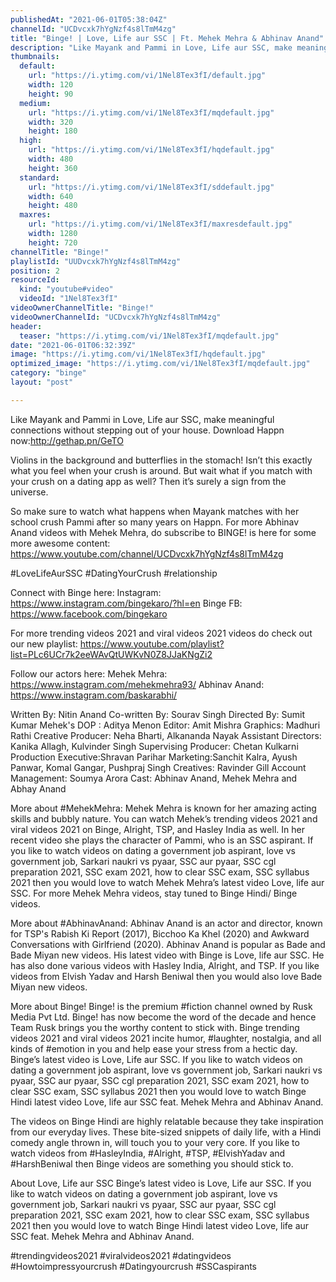 ```yaml
---
publishedAt: "2021-06-01T05:38:04Z"
channelId: "UCDvcxk7hYgNzf4s8lTmM4zg"
title: "Binge! | Love, Life aur SSC | Ft. Mehek Mehra & Abhinav Anand"
description: "Like Mayank and Pammi in Love, Life aur SSC, make meaningful connections without stepping out of your house. Download Happn now:http://gethap.pn/GeTO\n\nViolins in the background and butterflies in the stomach! Isn’t this exactly what you feel when your crush is around. But wait what if you match with your crush on a dating app as well? Then it’s surely a sign from the universe. \n\nSo make sure to watch what happens when Mayank matches with her school crush Pammi after so many years on Happn. For more Abhinav Anand videos with Mehek Mehra, do subscribe to BINGE! is here for some more awesome content: https://www.youtube.com/channel/UCDvcxk7hYgNzf4s8lTmM4zg\n\n#LoveLifeAurSSC #DatingYourCrush #relationship\n\nConnect with Binge here:\nInstagram: https://www.instagram.com/bingekaro/?hl=en\nBinge FB: https://www.facebook.com/bingekaro\n\nFor more trending videos 2021 and viral videos 2021 videos do check out our new playlist: https://www.youtube.com/playlist?list=PLc6UCr7k2eeWAvQtUWKvN0Z8JJaKNgZi2\n\nFollow our actors here:\nMehek Mehra: https://www.instagram.com/mehekmehra93/\nAbhinav Anand: https://www.instagram.com/baskarabhi/\n\nWritten By: Nitin Anand\nCo-written By: Sourav Singh\nDirected By: Sumit Kumar\nMehek's DOP : Aditya Menon\nEditor: Amit Mishra\nGraphics: Madhuri Rathi\nCreative Producer: Neha Bharti, Alkananda Nayak\nAssistant Directors: Kanika Allagh, Kulvinder Singh\nSupervising Producer: Chetan Kulkarni\nProduction Executive:Shravan Parihar\nMarketing:Sanchit Kalra, Ayush Panwar, Komal Gangar, Pushpraj Singh\nCreatives: Ravinder Gill\nAccount Management: Soumya Arora\nCast: Abhinav Anand, Mehek Mehra and Abhay Anand\n\nMore about #MehekMehra: \nMehek Mehra is known for her amazing acting skills and bubbly nature.  You can watch Mehek’s trending videos 2021 and viral videos 2021 on Binge, Alright, TSP, and Hasley India as well. In her recent video she plays the character of Pammi, who is an SSC aspirant. \nIf you like to watch videos on dating a government job aspirant, love vs government job, Sarkari naukri vs pyaar, SSC aur pyaar, SSC cgl preparation 2021, SSC exam 2021, how to clear SSC exam, SSC syllabus 2021 then you would love to watch Mehek Mehra’s latest video Love, life aur SSC. For more Mehek Mehra videos, stay tuned to Binge Hindi/ Binge videos.\n\nMore about #AbhinavAnand:\nAbhinav Anand is an actor and director, known for TSP's Rabish Ki Report (2017), Bicchoo Ka Khel (2020) and Awkward Conversations with Girlfriend (2020). Abhinav Anand is popular as Bade and Bade Miyan new videos. His latest video with Binge is Love, life aur SSC. He has also done various videos with Hasley India, Alright, and TSP. If you like videos from Elvish Yadav and Harsh Beniwal then you would also love Bade Miyan new videos.\n\nMore about Binge!\nBinge! is the premium #fiction channel owned by Rusk Media Pvt Ltd. Binge! has now become the word of the decade and hence Team Rusk brings you the worthy content to stick with. Binge trending videos 2021 and viral videos 2021 incite humor, #laughter, nostalgia, and all kinds of #emotion in you and help ease your stress from a hectic day. Binge’s latest video is Love, Life aur SSC. If you like to watch videos on dating a government job aspirant, love vs government job, Sarkari naukri vs pyaar, SSC aur pyaar, SSC cgl preparation 2021, SSC exam 2021, how to clear SSC exam, SSC syllabus 2021 then you would love to watch Binge Hindi latest video Love, life aur SSC feat. Mehek Mehra and Abhinav Anand.\n\nThe videos on Binge Hindi are highly relatable because they take inspiration from our everyday lives. These bite-sized snippets of daily life, with a Hindi comedy angle thrown in, will touch you to your very core. If you like to watch videos from #HasleyIndia, #Alright, #TSP, #ElvishYadav and #HarshBeniwal then Binge videos are something you should stick to. \n\nAbout Love, Life aur SSC\nBinge’s latest video is Love, Life aur SSC. If you like to watch videos on dating a government job aspirant, love vs government job, Sarkari naukri vs pyaar, SSC aur pyaar, SSC cgl preparation 2021, SSC exam 2021, how to clear SSC exam, SSC syllabus 2021 then you would love to watch Binge Hindi latest video Love, life aur SSC feat. Mehek Mehra and Abhinav Anand. \n\n#trendingvideos2021 #viralvideos2021 #datingvideos #Howtoimpressyourcrush #Datingyourcrush #SSCaspirants"
thumbnails:
  default:
    url: "https://i.ytimg.com/vi/1Nel8Tex3fI/default.jpg"
    width: 120
    height: 90
  medium:
    url: "https://i.ytimg.com/vi/1Nel8Tex3fI/mqdefault.jpg"
    width: 320
    height: 180
  high:
    url: "https://i.ytimg.com/vi/1Nel8Tex3fI/hqdefault.jpg"
    width: 480
    height: 360
  standard:
    url: "https://i.ytimg.com/vi/1Nel8Tex3fI/sddefault.jpg"
    width: 640
    height: 480
  maxres:
    url: "https://i.ytimg.com/vi/1Nel8Tex3fI/maxresdefault.jpg"
    width: 1280
    height: 720
channelTitle: "Binge!"
playlistId: "UUDvcxk7hYgNzf4s8lTmM4zg"
position: 2
resourceId:
  kind: "youtube#video"
  videoId: "1Nel8Tex3fI"
videoOwnerChannelTitle: "Binge!"
videoOwnerChannelId: "UCDvcxk7hYgNzf4s8lTmM4zg"
header:
  teaser: "https://i.ytimg.com/vi/1Nel8Tex3fI/mqdefault.jpg"
date: "2021-06-01T06:32:39Z"
image: "https://i.ytimg.com/vi/1Nel8Tex3fI/hqdefault.jpg"
optimized_image: "https://i.ytimg.com/vi/1Nel8Tex3fI/mqdefault.jpg"
category: "binge"
layout: "post"

---
```

Like Mayank and Pammi in Love, Life aur SSC, make meaningful connections without stepping out of your house. Download Happn now:http://gethap.pn/GeTO

Violins in the background and butterflies in the stomach! Isn’t this exactly what you feel when your crush is around. But wait what if you match with your crush on a dating app as well? Then it’s surely a sign from the universe. 

So make sure to watch what happens when Mayank matches with her school crush Pammi after so many years on Happn. For more Abhinav Anand videos with Mehek Mehra, do subscribe to BINGE! is here for some more awesome content: https://www.youtube.com/channel/UCDvcxk7hYgNzf4s8lTmM4zg

#LoveLifeAurSSC #DatingYourCrush #relationship

Connect with Binge here:
Instagram: https://www.instagram.com/bingekaro/?hl=en
Binge FB: https://www.facebook.com/bingekaro

For more trending videos 2021 and viral videos 2021 videos do check out our new playlist: https://www.youtube.com/playlist?list=PLc6UCr7k2eeWAvQtUWKvN0Z8JJaKNgZi2

Follow our actors here:
Mehek Mehra: https://www.instagram.com/mehekmehra93/
Abhinav Anand: https://www.instagram.com/baskarabhi/

Written By: Nitin Anand
Co-written By: Sourav Singh
Directed By: Sumit Kumar
Mehek's DOP : Aditya Menon
Editor: Amit Mishra
Graphics: Madhuri Rathi
Creative Producer: Neha Bharti, Alkananda Nayak
Assistant Directors: Kanika Allagh, Kulvinder Singh
Supervising Producer: Chetan Kulkarni
Production Executive:Shravan Parihar
Marketing:Sanchit Kalra, Ayush Panwar, Komal Gangar, Pushpraj Singh
Creatives: Ravinder Gill
Account Management: Soumya Arora
Cast: Abhinav Anand, Mehek Mehra and Abhay Anand

More about #MehekMehra: 
Mehek Mehra is known for her amazing acting skills and bubbly nature.  You can watch Mehek’s trending videos 2021 and viral videos 2021 on Binge, Alright, TSP, and Hasley India as well. In her recent video she plays the character of Pammi, who is an SSC aspirant. 
If you like to watch videos on dating a government job aspirant, love vs government job, Sarkari naukri vs pyaar, SSC aur pyaar, SSC cgl preparation 2021, SSC exam 2021, how to clear SSC exam, SSC syllabus 2021 then you would love to watch Mehek Mehra’s latest video Love, life aur SSC. For more Mehek Mehra videos, stay tuned to Binge Hindi/ Binge videos.

More about #AbhinavAnand:
Abhinav Anand is an actor and director, known for TSP's Rabish Ki Report (2017), Bicchoo Ka Khel (2020) and Awkward Conversations with Girlfriend (2020). Abhinav Anand is popular as Bade and Bade Miyan new videos. His latest video with Binge is Love, life aur SSC. He has also done various videos with Hasley India, Alright, and TSP. If you like videos from Elvish Yadav and Harsh Beniwal then you would also love Bade Miyan new videos.

More about Binge!
Binge! is the premium #fiction channel owned by Rusk Media Pvt Ltd. Binge! has now become the word of the decade and hence Team Rusk brings you the worthy content to stick with. Binge trending videos 2021 and viral videos 2021 incite humor, #laughter, nostalgia, and all kinds of #emotion in you and help ease your stress from a hectic day. Binge’s latest video is Love, Life aur SSC. If you like to watch videos on dating a government job aspirant, love vs government job, Sarkari naukri vs pyaar, SSC aur pyaar, SSC cgl preparation 2021, SSC exam 2021, how to clear SSC exam, SSC syllabus 2021 then you would love to watch Binge Hindi latest video Love, life aur SSC feat. Mehek Mehra and Abhinav Anand.

The videos on Binge Hindi are highly relatable because they take inspiration from our everyday lives. These bite-sized snippets of daily life, with a Hindi comedy angle thrown in, will touch you to your very core. If you like to watch videos from #HasleyIndia, #Alright, #TSP, #ElvishYadav and #HarshBeniwal then Binge videos are something you should stick to. 

About Love, Life aur SSC
Binge’s latest video is Love, Life aur SSC. If you like to watch videos on dating a government job aspirant, love vs government job, Sarkari naukri vs pyaar, SSC aur pyaar, SSC cgl preparation 2021, SSC exam 2021, how to clear SSC exam, SSC syllabus 2021 then you would love to watch Binge Hindi latest video Love, life aur SSC feat. Mehek Mehra and Abhinav Anand. 

#trendingvideos2021 #viralvideos2021 #datingvideos #Howtoimpressyourcrush #Datingyourcrush #SSCaspirants